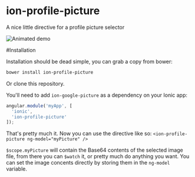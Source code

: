 ion-profile-picture
===================

A nice little directive for a profile picture selector

![Animated demo](https://github.com/israelidanny/ion-profile-picture/raw/master/demo.gif)

#Installation

Installation should be dead simple, you can grab a copy from bower:
```bash
bower install ion-profile-picture
```

Or clone this repository.

You'll need to add `ion-google-picture` as a dependency on your Ionic app:
```javascript
angular.module('myApp', [
  'ionic',
  'ion-profile-picture'
]);
```

That's pretty much it. Now you can use the directive like so:
`<ion-profile-picture ng-model="myPicture" />`

`$scope.myPicture` will contain the Base64 contents of the selected image file, from there you can `$watch` it, or pretty much do anything you want. You can set the image concents directly by storing them in the `ng-model` variable.
